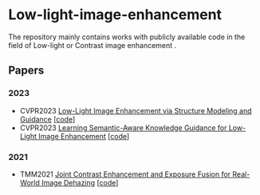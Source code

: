 # Low-light-image-enhancement
The repository mainly contains works with publicly available code in the field of Low-light or Contrast image enhancement .
## Papers

### 2023
* CVPR2023 [Low-Light Image Enhancement via Structure Modeling and Guidance](https://github.com/xiaogang00/SMG-LLIE) [[code](https://openaccess.thecvf.com/content/CVPR2023/html/Xu_Low-Light_Image_Enhancement_via_Structure_Modeling_and_Guidance_CVPR_2023_paper.html)]
* CVPR2023 [Learning Semantic-Aware Knowledge Guidance for Low-Light Image Enhancement](https://openaccess.thecvf.com/content/CVPR2023/html/Wu_Learning_Semantic-Aware_Knowledge_Guidance_for_Low-Light_Image_Enhancement_CVPR_2023_paper.html) [[code](https://github.com/langmanbusi/Semantic-Aware-Low-Light-Image-Enhancement)]

### 2021
* TMM2021 [Joint Contrast Enhancement and Exposure Fusion for Real-World Image Dehazing](https://ieeexplore.ieee.org/abstract/document/9537303) [[code](https://github.com/hangxiaotian/CEEF)]

